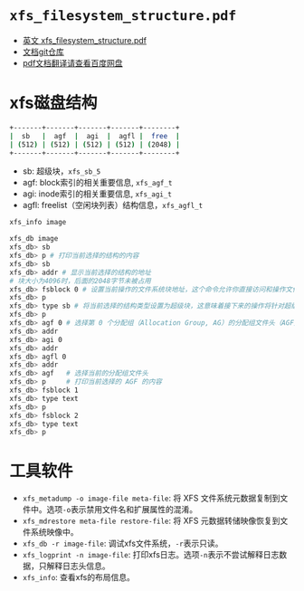 # `xfs_filesystem_structure.pdf`

- [英文 xfs_filesystem_structure.pdf](https://mirrors.edge.kernel.org/pub/linux/utils/fs/xfs/docs/xfs_filesystem_structure.pdf)
- [文档git仓库](https://git.kernel.org/pub/scm/fs/xfs/xfs-documentation.git)
- [pdf文档翻译请查看百度网盘](https://chenxiaosong.com/baidunetdisk)

<!-- https://zorrozou.github.io/docs/xfs/ -->
# xfs磁盘结构

```sh
+-------+-------+-------+-------+--------+
|  sb   |  agf  |  agi  |  agfl |  free  |
| (512) | (512) | (512) | (512) | (2048) |
+-------+-------+-------+-------+--------+
```

- sb: 超级块，`xfs_sb_5`
- agf: block索引的相关重要信息, `xfs_agf_t`
- agi: inode索引的相关重要信息, `xfs_agi_t`
- agfl: freelist（空闲块列表）结构信息，`xfs_agfl_t`

```sh
xfs_info image

xfs_db image
xfs_db> sb
xfs_db> p # 打印当前选择的结构的内容
xfs_db> sb
xfs_db> addr # 显示当前选择的结构的地址
# 块大小为4096时，后面的2048字节未被占用
xfs_db> fsblock 0 # 设置当前操作的文件系统块地址，这个命令允许你直接访问和操作文件系统中的特定块
xfs_db> p
xfs_db> type sb # 将当前选择的结构类型设置为超级块，这意味着接下来的操作将针对超级块进行
xfs_db> p
xfs_db> agf 0 # 选择第 0 个分配组（Allocation Group, AG）的分配组文件头（AGF）进行操作
xfs_db> addr
xfs_db> agi 0
xfs_db> addr
xfs_db> agfl 0
xfs_db> addr
xfs_db> agf   # 选择当前的分配组文件头
xfs_db> p     # 打印当前选择的 AGF 的内容
xfs_db> fsblock 1
xfs_db> type text
xfs_db> p
xfs_db> fsblock 2
xfs_db> type text
xfs_db> p
```

# 工具软件

<!-- https://access.redhat.com/documentation/zh-cn/red_hat_enterprise_linux/8/html/managing_file_systems/comparison-of-tools-used-with-ext4-and-xfs_getting-started-with-an-ext4-file-system -->

- `xfs_metadump -o image-file meta-file`: 将 XFS 文件系统元数据复制到文件中。选项`-o`表示禁用文件名和扩展属性的混淆。
- `xfs_mdrestore meta-file restore-file`: 将 XFS 元数据转储映像恢复到文件系统映像中。
- `xfs_db -r image-file`: 调试xfs文件系统，`-r`表示只读。
- `xfs_logprint -n image-file`: 打印xfs日志。选项`-n`表示不尝试解释日志数据，只解释日志头信息。
- `xfs_info`: 查看xfs的布局信息。
